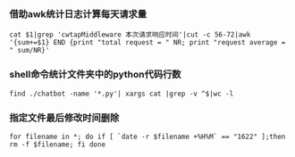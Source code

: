 ### 借助awk统计日志计算每天请求量

```
cat $1|grep 'cwtapMiddleware 本次请求响应时间'|cut -c 56-72|awk '{sum+=$1} END {print "total request = " NR; print "request average = " sum/NR}'
```
### shell命令统计文件夹中的python代码行数
```
find ./chatbot -name '*.py'| xargs cat |grep -v ^$|wc -l
```
### 指定文件最后修改时间删除
```
for filename in *; do if [ `date -r $filename +%H%M` == "1622" ];then rm -f $filename; fi done
```
